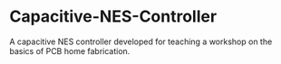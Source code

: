 # Capacitive-NES-Controller

A capacitive NES controller developed for teaching a workshop on the basics of PCB home fabrication.
